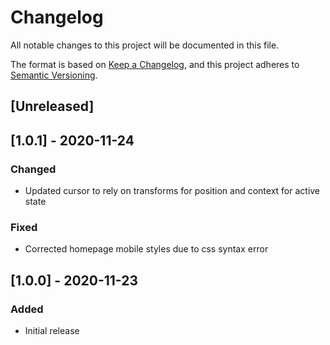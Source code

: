 # Changelog

All notable changes to this project will be documented in this file.

The format is based on [Keep a Changelog](https://keepachangelog.com/en/1.0.0/),
and this project adheres to [Semantic Versioning](https://semver.org/spec/v2.0.0.html).

## [Unreleased]

## [1.0.1] - 2020-11-24

### Changed
- Updated cursor to rely on transforms for position and context for active state

### Fixed
- Corrected homepage mobile styles due to css syntax error

## [1.0.0] - 2020-11-23

### Added
- Initial release
